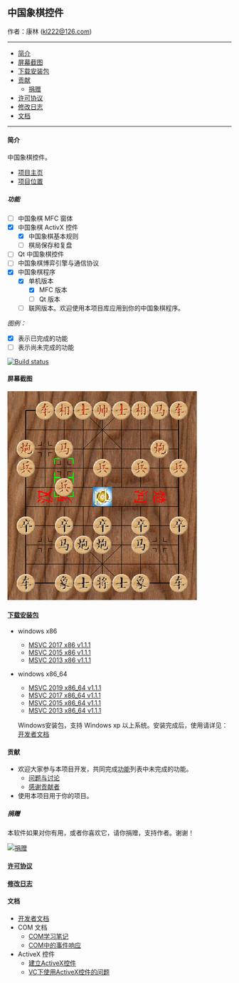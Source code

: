 ## 中国象棋控件

作者：康林 (kl222@126.com)

-------------------------

- [简介](#简介)
- [屏幕截图](#屏幕截图)
- [下载安装包](#下载安装包)
- [贡献](#贡献)
  - [捐赠](#捐赠)
- [许可协议](License.md)
- [修改日志](ChangeLog.md)
- [文档](#文档)

-------------------------

#### 简介
中国象棋控件。

- [项目主页](http://kanglin.github.io/ChineseChessControl/)
- [项目位置](https://github.com/KangLin/ChineseChessControl)

##### 功能
- [ ] 中国象棋 MFC 窗体
- [x] 中国象棋 ActivX 控件
  - [x] 中国象棋基本规则
  - [ ] 棋局保存和复盘
- [ ] Qt 中国象棋控件
- [ ] 中国象棋博弈引擎与通信协议
- [x] 中国象棋程序
  + [x] 单机版本
      + [x] MFC 版本
      + [ ] Qt 版本
  + [ ] 联网版本。欢迎使用本项目库应用到你的中国象棋程序。

*图例：*

+ [x] 表示已完成的功能
+ [ ] 表示尚未完成的功能

[![Build status](https://ci.appveyor.com/api/projects/status/lxs0mxtdl238yrq4?svg=true)](https://ci.appveyor.com/project/KangLin/chinesechesscontrol)

#### 屏幕截图

![屏幕截图](Documents/Image/ShotScreen.png)

#### [下载安装包](https://github.com/KangLin/ChineseChessControl/releases/latest)

- windows x86
    - [MSVC 2017 x86 v1.1.1](https://github.com/KangLin/ChineseChessControl/releases/download/v1.1.1/ChineseChessControl-Setup-msvc1916-x86-v1.1.1.exe)
    - [MSVC 2015 x86 v1.1.1](https://github.com/KangLin/ChineseChessControl/releases/download/v1.1.1/ChineseChessControl-Setup-msvc1900-x86-v1.1.1.exe)
    - [MSVC 2013 x86 v1.1.1](https://github.com/KangLin/ChineseChessControl/releases/download/v1.1.1/ChineseChessControl-Setup-msvc1800-x86-v1.1.1.exe)

- windows x86_64
    - [MSVC 2019 x86_64 v1.1.1](https://github.com/KangLin/ChineseChessControl/releases/download/v1.1.1/ChineseChessControl-Setup-msvc1925-x86_64-v1.1.1.exe)
    - [MSVC 2017 x86_64 v1.1.1](https://github.com/KangLin/ChineseChessControl/releases/download/v1.1.1/ChineseChessControl-Setup-msvc1916-x86_64-v1.1.1.exe)
    - [MSVC 2015 x86_64 v1.1.1](https://github.com/KangLin/ChineseChessControl/releases/download/v1.1.1/ChineseChessControl-Setup-msvc1900-x86_64-v1.1.1.exe)
    - [MSVC 2013 x86_64 v1.1.1](https://github.com/KangLin/ChineseChessControl/releases/download/v1.1.1/ChineseChessControl-Setup-msvc1800-x86_64-v1.1.1.exe)

  Windows安装包，支持 Windows xp 以上系统。安装完成后，使用请详见：[开发者文档](Documents/Developer.md#调试)

#### 贡献
- 欢迎大家参与本项目开发，共同完成[功能](#功能)列表中未完成的功能。
  + [问题与讨论](https://github.com/KangLin/ChineseChessControl/issues)
  + [感谢贡献者](https://github.com/KangLin/ChineseChessControl/graphs/contributors)
- 使用本项目用于你的项目。

##### 捐赠
本软件如果对你有用，或者你喜欢它，请你捐赠，支持作者。谢谢！

[![捐赠](https://gitee.com/kl222/RabbitCommon/raw/master/Src/Resource/image/Contribute.png "捐赠")](https://github.com/KangLin/RabbitCommon/raw/master/Src/Resource/image/Contribute.png "捐赠")

#### [许可协议](License.md)
#### [修改日志](ChangeLog.md)
#### 文档
- [开发者文档](Documents/Developer.md)
- COM 文档
  + [COM学习笔记](Documents/COM/COM学习笔记.html)
  + [COM中的事件响应](Documents/COM/COM中的事件响应.html)
- ActiveX 控件
  + [建立ActiveX控件](Documents/ActiveX控件/建立ActiveX控件.html)
  + [VC下使用ActiveX控件的问题](Documents/ActiveX控件/VC下使用ActiveX控件的问题.html)

